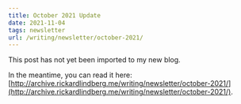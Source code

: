 ```yaml
---
title: October 2021 Update
date: 2021-11-04
tags: newsletter
url: /writing/newsletter/october-2021/
---
```


This post has not yet been imported to my new blog.

In the meantime, you can read it here: [http://archive.rickardlindberg.me/writing/newsletter/october-2021/](http://archive.rickardlindberg.me/writing/newsletter/october-2021/).
